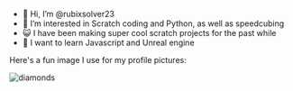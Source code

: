 - 👋 Hi, I’m @rubixsolver23
- 👀 I’m interested in Scratch coding and Python, as well as speedcubing
- 😺 I have been making super cool scratch projects for the past while
- 🌱 I want to learn Javascript and Unreal engine

Here's a fun image I use for my profile pictures:

![diamonds](https://github.com/rubixsolver23/rubixsolver23/assets/135743528/a576380c-9d00-4774-b040-0393fe4e5368)

<!---
rubixsolver23/rubixsolver23 is a ✨ special ✨ repository because its `README.md` (this file) appears on your GitHub profile.
You can click the Preview link to take a look at your changes.
--->
